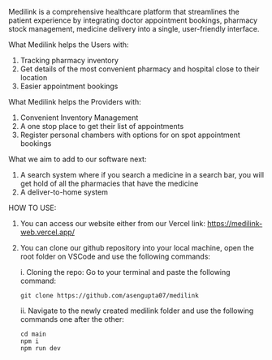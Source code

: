 Medilink is a comprehensive healthcare platform that streamlines the patient experience by integrating doctor appointment bookings, pharmacy stock management, medicine delivery into a single, user-friendly interface.

What Medilink helps the Users with:

1. Tracking pharmacy inventory
2. Get details of the most convenient pharmacy and hospital close to their location
3. Easier appointment bookings

What Medilink helps the Providers with:

1. Convenient Inventory Management
2. A one stop place to get their list of appointments
3. Register personal chambers with options for on spot appointment bookings

What we aim to add to our software next:

1. A search system where if you search a medicine in a search bar, you will get hold of all the pharmacies that have the medicine
2. A deliver-to-home system

HOW TO USE:

1. You can access our website either from our Vercel link:
   https://medilink-web.vercel.app/

2. You can clone our github repository into your local machine, open the root folder on VSCode and use the following commands:

   i. Cloning the repo:
   Go to your terminal and paste the following command:

   ```
   git clone https://github.com/asengupta07/medilink
   ```

   ii. Navigate to the newly created medilink folder and use the following commands one after the other:

   ```
   cd main
   npm i
   npm run dev
   ```
